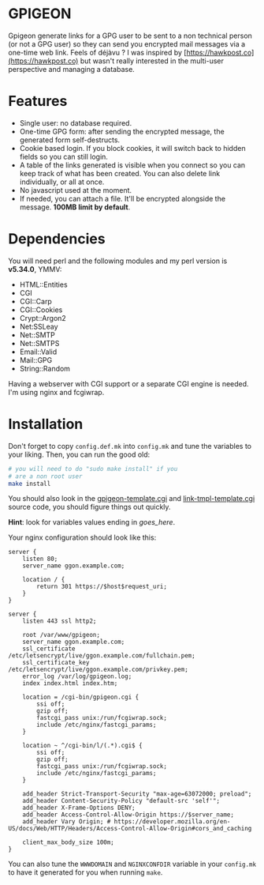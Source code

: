 GPIGEON
========

Gpigeon generate links for a GPG user to be sent to a non technical person (or
not a GPG user) so they can send you encrypted mail messages via a one-time
web link.
Feels of déjàvu ? I was inspired by [https://hawkpost.co](https://hawkpost.co) but wasn't really
interested in the multi-user perspective and managing a database.

Features
========

- Single user: no database required.
- One-time GPG form: after sending the encrypted message, the generated form
    self-destructs.
- Cookie based login. If you block cookies, it will switch back to
    hidden fields so you can still login.
- A table of the links generated is visible when you connect so you can
    keep track of what has been created. You can also delete link
    individually, or all at once.
- No javascript used at the moment.
- If needed, you can attach a file. It'll be encrypted alongside the message. **100MB limit by default**.

Dependencies
============

You will need perl and the following modules and my perl version is **v5.34.0**, YMMV:

- HTML::Entities
- CGI
- CGI::Carp
- CGI::Cookies
- Crypt::Argon2
- Net:SSLeay
- Net::SMTP
- Net::SMTPS
- Email::Valid
- Mail::GPG
- String::Random 

Having a webserver with CGI support or a separate CGI engine is needed. I'm using nginx and fcgiwrap.


Installation
============

Don't forget to copy `config.def.mk` into `config.mk` and tune
the variables to your liking. Then, you can run the good old:
```bash
# you will need to do "sudo make install" if you
# are a non root user
make install
```

You should also look in the
[gpigeon-template.cgi](https://git.les-miquelots.net/gpigeon/plain/gpigeon-template.cgi)
and [link-tmpl-template.cgi](https://git.les-miquelots.net/gpigeon/plain/link-tmpl-template.cgi) source code, you should figure things out quickly.

**Hint**: look for variables values ending in _goes_here_.

Your nginx configuration should look like this:
```nginx
server {
    listen 80;
    server_name ggon.example.com;

    location / {
        return 301 https://$host$request_uri;
    }
}

server {
    listen 443 ssl http2;

    root /var/www/gpigeon;
    server_name ggon.example.com;
    ssl_certificate /etc/letsencrypt/live/ggon.example.com/fullchain.pem;
    ssl_certificate_key /etc/letsencrypt/live/ggon.example.com/privkey.pem;
    error_log /var/log/gpigeon.log;
    index index.html index.htm;
    
    location = /cgi-bin/gpigeon.cgi {
        ssi off;
        gzip off;
        fastcgi_pass unix:/run/fcgiwrap.sock;
        include /etc/nginx/fastcgi_params;
    }

    location ~ ^/cgi-bin/l/(.*).cgi$ {
        ssi off;
        gzip off;
        fastcgi_pass unix:/run/fcgiwrap.sock;
        include /etc/nginx/fastcgi_params;
    }
    
    add_header Strict-Transport-Security "max-age=63072000; preload";
    add_header Content-Security-Policy "default-src 'self'";
    add_header X-Frame-Options DENY;
    add_header Access-Control-Allow-Origin https://$server_name;
    add_header Vary Origin; # https://developer.mozilla.org/en-US/docs/Web/HTTP/Headers/Access-Control-Allow-Origin#cors_and_caching
    
    client_max_body_size 100m;
}
```
You can also tune the `WWWDOMAIN` and `NGINXCONFDIR` variable in your `config.mk` to have it generated for you when running `make`.
